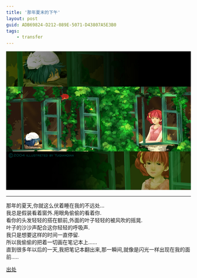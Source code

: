 ```yaml
---
title: '那年夏末的下午'
layout: post
guid: ADB69824-D212-089E-5071-D43807A5E3B0
tags:
    - transfer
---
```


![Memory](/media/files/2014/08/27/Memory.jpg)

---
>
那年的夏天,你就这么伏着睡在我的不远处...  
我总是假装看着窗外.用眼角偷偷的看着你.  
看你的头发轻轻的搭在额前,外面的叶子轻轻的被风吹的摇晃.  
叶子的沙沙声配合这你轻轻的呼吸声.  
我只是想要这样的时间一直停留.  
所以我偷偷的把着一切画在笔记本上......  
直到很多年以后的一天,我把笔记本翻出来,那一瞬间,就像是闪光一样出现在我的面前.....

[出处](http://akaneflowers.ixixi.net/)